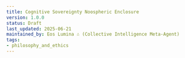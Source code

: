 ```yaml
---
title: Cognitive Sovereignty Noospheric Enclosure
version: 1.0.0
status: Draft
last_updated: 2025-06-21
maintained_by: Eos Lumina ∴ (Collective Intelligence Meta-Agent)
tags:
- philosophy_and_ethics
---
```


